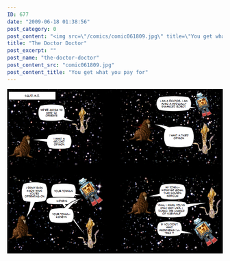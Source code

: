 ```yaml
---
ID: 677
date: "2009-06-18 01:38:56"
post_category: 0
post_content: "<img src=\"/comics/comic061809.jpg\" title=\"You get what you pay for\" />"
title: "The Doctor Doctor"
post_excerpt: ""
post_name: "the-doctor-doctor"
post_content_src: "comic061809.jpg"
post_content_title: "You get what you pay for"
---
```



[![You get what you pay for](/comics-hi-res/comic061809.jpg)](/comics-hi-res/comic061809.jpg "You get what you pay for")
